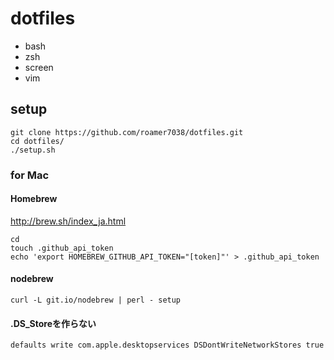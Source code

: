 # dotfiles

* bash
* zsh
* screen
* vim

## setup

```
git clone https://github.com/roamer7038/dotfiles.git
cd dotfiles/
./setup.sh
```


### for Mac

#### Homebrew
http://brew.sh/index_ja.html

```
cd
touch .github_api_token
echo 'export HOMEBREW_GITHUB_API_TOKEN="[token]"' > .github_api_token
```

#### nodebrew 
```
curl -L git.io/nodebrew | perl - setup
```

#### .DS_Storeを作らない
```
defaults write com.apple.desktopservices DSDontWriteNetworkStores true
```
